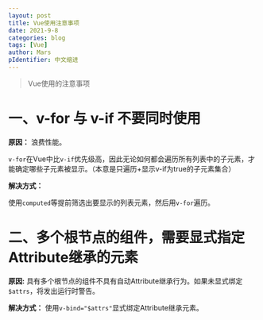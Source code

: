 ```yaml
---
layout: post
title: Vue使用注意事项
date: 2021-9-8
categories: blog
tags: [Vue]
author: Mars
pIdentifier: 中文缩进
---
```


> Vue使用的注意事项

# 一、v-for 与 v-if 不要同时使用

**原因：** 浪费性能。

`v-for`在Vue中比`v-if`优先级高，因此无论如何都会遍历所有列表中的子元素，才能确定哪些子元素被显示。（本意是只遍历+显示v-if为true的子元素集合）

**解决方式：**

使用`computed`等提前筛选出要显示的列表元素，然后用`v-for`遍历。

# 二、多个根节点的组件，需要显式指定Attribute继承的元素

**原因:** 具有多个根节点的组件不具有自动Attribute继承行为。如果未显式绑定 `$attrs`，将发出运行时警告。

**解决方式：** 使用`v-bind="$attrs"`显式绑定Attribute继承元素。
